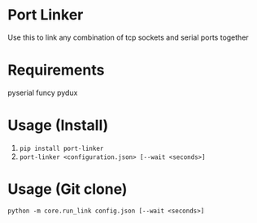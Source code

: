 # Port Linker
Use this to link any combination of tcp sockets and serial ports together

# Requirements
pyserial
funcy
pydux

# Usage (Install)
1. `pip install port-linker`
2. `port-linker <configuration.json> [--wait <seconds>]`

# Usage (Git clone)
`python -m core.run_link config.json [--wait <seconds>]`
